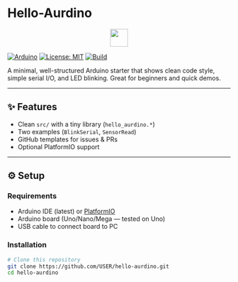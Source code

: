 # Hello-Aurdino

<p align="center">
  <img src="https://upload.wikimedia.org/wikipedia/commons/7/73/Arduino_IDE_logo.svg" width="40"/>
</p>

[![Arduino](https://img.shields.io/badge/Arduino-ready-informational)](#)
[![License: MIT](https://img.shields.io/badge/License-MIT-green.svg)](LICENSE)
[![Build](https://img.shields.io/github/actions/workflow/status/USER/hello-aurdino/ci.yml?label=CI)](#)

A minimal, well-structured Arduino starter that shows clean code style, simple serial I/O, and LED blinking. Great for beginners and quick demos.

---

## ✨ Features
- Clean `src/` with a tiny library (`hello_aurdino.*`)
- Two examples (`BlinkSerial`, `SensorRead`)
- GitHub templates for issues & PRs
- Optional PlatformIO support

---

## ⚙️ Setup
### Requirements
- Arduino IDE (latest) or [PlatformIO](https://platformio.org/)
- Arduino board (Uno/Nano/Mega — tested on Uno)
- USB cable to connect board to PC

### Installation
```bash
# Clone this repository
git clone https://github.com/USER/hello-aurdino.git
cd hello-aurdino
